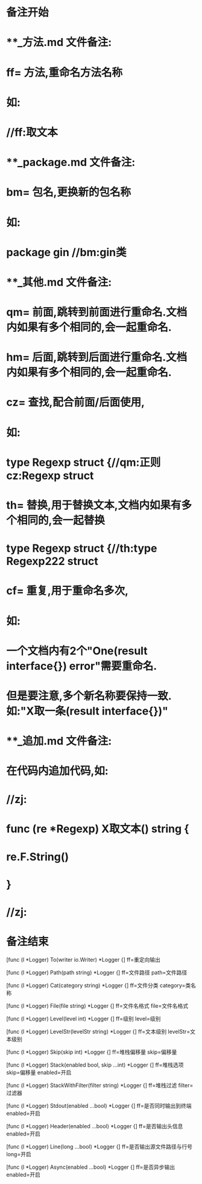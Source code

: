 # 备注开始
# **_方法.md 文件备注:
# ff= 方法,重命名方法名称
# 如:
# //ff:取文本

# **_package.md 文件备注:
# bm= 包名,更换新的包名称 
# 如: 
# package gin //bm:gin类

# **_其他.md 文件备注:
# qm= 前面,跳转到前面进行重命名.文档内如果有多个相同的,会一起重命名.
# hm= 后面,跳转到后面进行重命名.文档内如果有多个相同的,会一起重命名.
# cz= 查找,配合前面/后面使用,
# 如:
# type Regexp struct {//qm:正则 cz:Regexp struct
#
# th= 替换,用于替换文本,文档内如果有多个相同的,会一起替换
# type Regexp struct {//th:type Regexp222 struct
#
# cf= 重复,用于重命名多次,
# 如: 
# 一个文档内有2个"One(result interface{}) error"需要重命名.
# 但是要注意,多个新名称要保持一致. 如:"X取一条(result interface{})"

# **_追加.md 文件备注:
# 在代码内追加代码,如:
# //zj:
# func (re *Regexp) X取文本() string { 
#    re.F.String()
# }
# //zj:
# 备注结束

[func (l *Logger) To(writer io.Writer) *Logger {]
ff=重定向输出

[func (l *Logger) Path(path string) *Logger {]
ff=文件路径
path=文件路径

[func (l *Logger) Cat(category string) *Logger {]
ff=文件分类
category=类名称

[func (l *Logger) File(file string) *Logger {]
ff=文件名格式
file=文件名格式

[func (l *Logger) Level(level int) *Logger {]
ff=级别
level=级别

[func (l *Logger) LevelStr(levelStr string) *Logger {]
ff=文本级别
levelStr=文本级别

[func (l *Logger) Skip(skip int) *Logger {]
ff=堆栈偏移量
skip=偏移量

[func (l *Logger) Stack(enabled bool, skip ...int) *Logger {]
ff=堆栈选项
skip=偏移量
enabled=开启

[func (l *Logger) StackWithFilter(filter string) *Logger {]
ff=堆栈过滤
filter=过滤器

[func (l *Logger) Stdout(enabled ...bool) *Logger {]
ff=是否同时输出到终端
enabled=开启

[func (l *Logger) Header(enabled ...bool) *Logger {]
ff=是否输出头信息
enabled=开启

[func (l *Logger) Line(long ...bool) *Logger {]
ff=是否输出源文件路径与行号
long=开启

[func (l *Logger) Async(enabled ...bool) *Logger {]
ff=是否异步输出
enabled=开启
